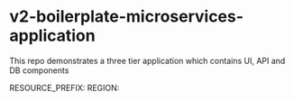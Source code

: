 # v2-boilerplate-microservices-application
This repo demonstrates a three tier application which contains UI, API and DB components


RESOURCE_PREFIX:
REGION: